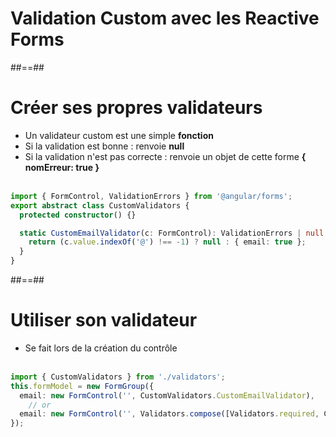 <!-- .slide: class="transition-bg-grey-2 underline"" -->
# Validation Custom avec les Reactive Forms

##==##

<!-- .slide: class="with-code inconsolata" -->
# Créer ses propres validateurs

- Un validateur custom est une simple <b>fonction</b>
- Si la validation est bonne : renvoie <b>null</b>
- Si la validation n'est pas correcte : renvoie un objet de cette forme <b>{ nomErreur: true }</b>
<br><br>

```typescript
import { FormControl, ValidationErrors } from '@angular/forms';
export abstract class CustomValidators {
  protected constructor() {}

  static CustomEmailValidator(c: FormControl): ValidationErrors | null {   
    return (c.value.indexOf('@') !== -1) ? null : { email: true };
  }  
}
```
<!-- .element: class="big-code" -->

##==##
<!-- .slide: class="with-code inconsolata" -->
# Utiliser son validateur

- Se fait lors de la création du contrôle <br><br>

```typescript
import { CustomValidators } from './validators';
this.formModel = new FormGroup({
  email: new FormControl('', CustomValidators.CustomEmailValidator),
    // or
  email: new FormControl('', Validators.compose([Validators.required, CustomValidators.CustomEmailValidator]))
});
```
<!-- .element: class="big-code" -->
